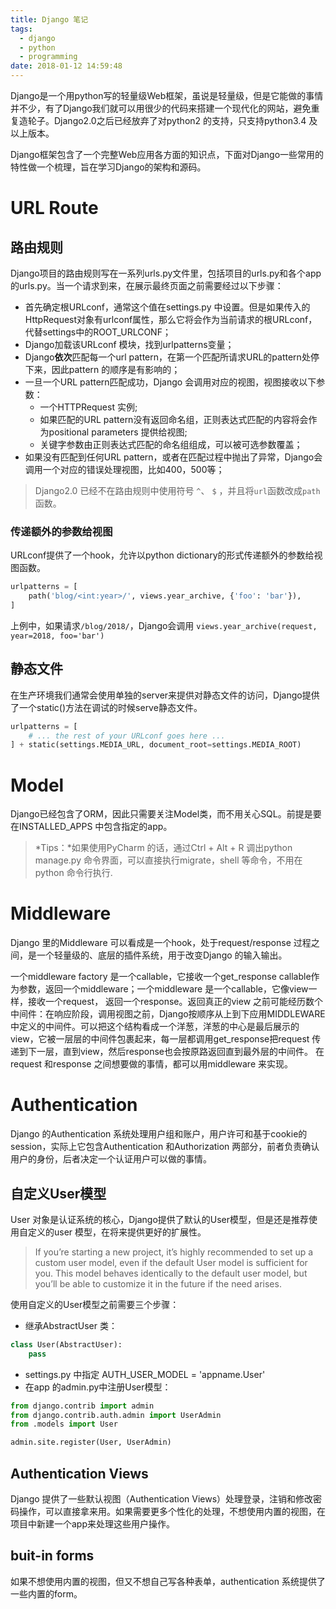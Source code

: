 ```yaml
---
title: Django 笔记
tags:
  - django
  - python
  - programming
date: 2018-01-12 14:59:48
---
```


Django是一个用python写的轻量级Web框架，虽说是轻量级，但是它能做的事情并不少，有了Django我们就可以用很少的代码来搭建一个现代化的网站，避免重复造轮子。Django2.0之后已经放弃了对python2 的支持，只支持python3.4 及以上版本。

Django框架包含了一个完整Web应用各方面的知识点，下面对Django一些常用的特性做一个梳理，旨在学习Django的架构和源码。

<!-- more -->

# URL Route
## 路由规则
Django项目的路由规则写在一系列urls.py文件里，包括项目的urls.py和各个app的urls.py。当一个请求到来，在展示最终页面之前需要经过以下步骤：
- 首先确定根URLconf，通常这个值在settings.py 中设置。但是如果传入的HttpRequest对象有urlconf属性，那么它将会作为当前请求的根URLconf，代替settings中的ROOT_URLCONF；
- Django加载该URLconf 模块，找到urlpatterns变量；
- Django**依次**匹配每一个url pattern，在第一个匹配所请求URL的pattern处停下来，因此pattern 的顺序是有影响的；
- 一旦一个URL pattern匹配成功，Django 会调用对应的视图，视图接收以下参数：
    - 一个HTTPRequest 实例;
    - 如果匹配的URL pattern没有返回命名组，正则表达式匹配的内容将会作为positional parameters 提供给视图;
    - 关键字参数由正则表达式匹配的命名组组成，可以被可选参数覆盖；
- 如果没有匹配到任何URL pattern，或者在匹配过程中抛出了异常，Django会调用一个对应的错误处理视图，比如400，500等；

> Django2.0 已经不在路由规则中使用符号 `^`、 `$` ，并且将`url`函数改成`path`函数。

### 传递额外的参数给视图
URLconf提供了一个hook，允许以python dictionary的形式传递额外的参数给视图函数。
```python
urlpatterns = [
    path('blog/<int:year>/', views.year_archive, {'foo': 'bar'}),
]
```
上例中，如果请求`/blog/2018/`，Django会调用 `views.year_archive(request, year=2018, foo='bar')`
## 静态文件
在生产环境我们通常会使用单独的server来提供对静态文件的访问，Django提供了一个static()方法在调试的时候serve静态文件。
```python
urlpatterns = [
    # ... the rest of your URLconf goes here ...
] + static(settings.MEDIA_URL, document_root=settings.MEDIA_ROOT)
```


# Model
Django已经包含了ORM，因此只需要关注Model类，而不用关心SQL。前提是要在INSTALLED_APPS 中包含指定的app。
> *Tips：*如果使用PyCharm 的话，通过Ctrl + Alt + R 调出python manage.py 命令界面，可以直接执行migrate，shell 等命令，不用在python 命令行执行.

# Middleware
Django 里的Middleware 可以看成是一个hook，处于request/response 过程之间，是一个轻量级的、底层的插件系统，用于改变Django 的输入输出。

一个middleware factory 是一个callable，它接收一个get_response
 callable作为参数，返回一个middleware；一个middleware 是一个callable，它像view一样，接收一个request， 返回一个response。返回真正的view 之前可能经历数个中间件：在响应阶段，调用视图之前，Django按顺序从上到下应用MIDDLEWARE中定义的中间件。可以把这个结构看成一个洋葱，洋葱的中心是最后展示的view，它被一层层的中间件包裹起来，每一层都调用get_response把request 传递到下一层，直到view，然后response也会按原路返回直到最外层的中间件。 在request 和response 之间想要做的事情，都可以用middleware 来实现。
 
# Authentication
Django 的Authentication 系统处理用户组和账户，用户许可和基于cookie的session，实际上它包含Authentication 和Authorization 两部分，前者负责确认用户的身份，后者决定一个认证用户可以做的事情。

## 自定义User模型
User 对象是认证系统的核心，Django提供了默认的User模型，但是还是推荐使用自定义的user 模型，在将来提供更好的扩展性。
> If you’re starting a new project, it’s highly recommended to set up a custom user model, even if the default User model is sufficient for you. This model behaves identically to the default user model, but you’ll be able to customize it in the future if the need arises.

使用自定义的User模型之前需要三个步骤：  
- 继承AbstractUser 类：
```python
class User(AbstractUser):
    pass
```
- settings.py 中指定 AUTH_USER_MODEL = 'appname.User'
- 在app 的admin.py中注册User模型：
```python
from django.contrib import admin
from django.contrib.auth.admin import UserAdmin
from .models import User

admin.site.register(User, UserAdmin)
```
## Authentication Views
Django 提供了一些默认视图（Authentication Views）处理登录，注销和修改密码操作，可以直接拿来用。如果需要更多个性化的处理，不想使用内置的视图，在项目中新建一个app来处理这些用户操作。

## buit-in forms
如果不想使用内置的视图，但又不想自己写各种表单，authentication 系统提供了一些内置的form。